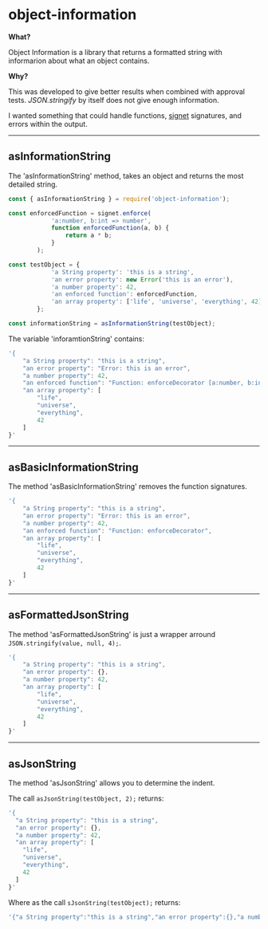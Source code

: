 # object-information

**What?**

Object Information is a library that returns a formatted string with informarion about what an object contains.

**Why?**

This was developed to give better results when combined with approval tests. _JSON.stringify_ by itself does not give enough information.

I wanted something that could handle functions, <a href='https://www.npmjs.com/package/signet'>signet</a> signatures, and errors within the output.

____

## asInformationString

The 'asInformationString' method, takes an object and returns the most detailed string.

```JavaScript
const { asInformationString } = require('object-information');

const enforcedFunction = signet.enforce(
            'a:number, b:int => number',
            function enforcedFunction(a, b) {
                return a * b;
            }
        );

const testObject = {
            'a String property': 'this is a string',
            'an error property': new Error('this is an error'),
            'a number property': 42,
            'an enforced function': enforcedFunction,
            'an array property': ['life', 'universe', 'everything', 42],
        };

const informationString = asInformationString(testObject);
```

The variable 'inforamtionString' contains:

```JavaScript
'{
    "a String property": "this is a string",
    "an error property": "Error: this is an error",
    "a number property": 42,
    "an enforced function": "Function: enforceDecorator [a:number, b:int => number]",
    "an array property": [
        "life",
        "universe",
        "everything",
        42
    ]
}'
```

---

## asBasicInformationString

The method 'asBasicInformationString' removes the function signatures.

```JavaScript
'{
    "a String property": "this is a string",
    "an error property": "Error: this is an error",
    "a number property": 42,
    "an enforced function": "Function: enforceDecorator",
    "an array property": [
        "life",
        "universe",
        "everything",
        42
    ]
}'
```

---

## asFormattedJsonString

The method 'asFormattedJsonString' is just a wrapper arround ```JSON.stringify(value, null, 4);```.

```JavaScript
'{
    "a String property": "this is a string",
    "an error property": {},
    "a number property": 42,
    "an array property": [
        "life",
        "universe",
        "everything",
        42
    ]
}'
```

---

## asJsonString

The method 'asJsonString' allows you to determine the indent.

The call ```asJsonString(testObject, 2);``` returns:

```JavaScript
'{
  "a String property": "this is a string",
  "an error property": {},
  "a number property": 42,
  "an array property": [
    "life",
    "universe",
    "everything",
    42
  ]
}'
```

Where as the call ```sJsonString(testObject);``` returns:

```JavaScript
'{"a String property":"this is a string","an error property":{},"a number property":42,"an array property":["life","universe","everything",42]}'
```